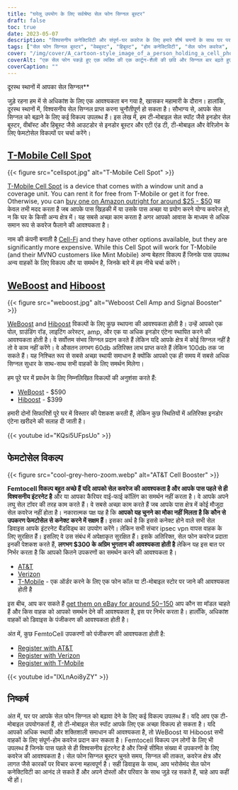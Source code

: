 ```yaml
---
title: "घरेलू उपयोग के लिए सर्वश्रेष्ठ सेल फोन सिग्नल बूस्टर"
draft: false
toc: true
date: 2023-05-07
description: "विश्वसनीय कनेक्टिविटी और संपूर्ण-घर कवरेज के लिए हमारे शीर्ष चयनों के साथ घर पर अपने सेल फ़ोन सिग्नल को बढ़ावा दें।"
tags: ["सेल फोन सिग्नल बूस्टर", "वेबबूस्ट", "हिबूस्ट", "होम कनेक्टिविटी", "सेल फोन कवरेज", "फेमटोसेल", "सेलुलर सिग्नल एम्पलीफायर", "वायरलेस सिग्नल बूस्टर", "सिग्नल बूस्टिंग डिवाइस", "मोबाइल कनेक्टिविटी", "सेल फोन रिसेप्शन", "होम इंटरनेट", "वायरलेस बूस्टर", "इलेक्ट्रानिक्स", "घर में सुधार", "दूरसंचार", "तकनीकी", "स्मार्ट होम्स", "वाईफाई कॉलिंग", "मोबाइल नेटवर्क"]
cover: "/img/cover/A_cartoon-style_image_of_a_person_holding_a_cell_phone.png"
coverAlt: "एक सेल फोन पकड़े हुए एक व्यक्ति की एक कार्टून-शैली की छवि और सिग्नल बार बढ़ते हुए बूस्टर के बगल में खड़ा है।"
coverCaption: ""
---
```

 दूरस्थ स्थानों में आपका सेल सिग्नल**

जुड़े रहना हम में से अधिकांश के लिए एक आवश्यकता बन गया है, खासकर महामारी के दौरान। हालांकि, दूरस्थ स्थानों में, विश्वसनीय सेल सिग्नल प्राप्त करना चुनौतीपूर्ण हो सकता है। सौभाग्य से, आपके सेल सिग्नल को बढ़ाने के लिए कई विकल्प उपलब्ध हैं। इस लेख में, हम टी-मोबाइल सेल स्पॉट जैसे इनडोर सेल बूस्टर, वीबॉस्ट और हिबूस्ट जैसे आउटडोर से इनडोर बूस्टर और एटी एंड टी, टी-मोबाइल और वेरिज़ोन के लिए फेमटोसेल विकल्पों पर चर्चा करेंगे।

## [T-Mobile Cell Spot](https://amzn.to/41cXppc)

{{< figure src="cellspot.jpg" alt="T-Mobile Cell Spot" >}}

 [T-Mobile Cell Spot](https://amzn.to/41cXppc) is a device that comes with a window unit and a coverage unit. You can rent it for free from T-Mobile or get it for free. Otherwise, you can [buy one on Amazon outright for around $25 - $50](https://amzn.to/41cXppc) यह केवल तभी मदद करता है जब आपके पास खिड़की में या उसके पास अच्छा या प्रयोग करने योग्य कवरेज हो, न कि घर के किसी अन्य क्षेत्र में। यह सबसे अच्छा काम करता है अगर आपको आवास के माध्यम से अधिक समान रूप से कवरेज फैलाने की आवश्यकता है।

नाम की कंपनी बनाती है [Cell-Fi](https://nextivityinc.com/products/) and they have other options available, but they are significantly more expensive. While this Cell Spot will work for T-Mobile (and their MVNO customers like Mint Mobile) अन्य बेहतर विकल्प हैं जिनके पास उपलब्ध अन्य वाहकों के लिए विकल्प और या समर्थन है, जिनके बारे में हम नीचे चर्चा करेंगे।

## [WeBoost](https://amzn.to/42chuNG) and [Hiboost](https://amzn.to/3NPsSL6)

{{< figure src="weboost.jpg" alt="Weboost Cell Amp and Signal Booster" >}}

 [WeBoost](https://amzn.to/42chuNG) and [Hiboost](https://amzn.to/3NPsSL6) विकल्पों के लिए कुछ स्थापना की आवश्यकता होती है। उन्हें आपको एक पोल, ग्राउंडिंग रॉड, लाइटिंग अरेस्टर, amp, और एक या अधिक इनडोर एंटेना स्थापित करने की आवश्यकता होती है। वे सर्वोत्तम संभव सिग्नल प्रदान करते हैं लेकिन यदि आपके क्षेत्र में कोई सिग्नल नहीं है तो वे काम नहीं करेंगे। वे औसतन लगभग 60db अतिरिक्त लाभ प्राप्त करते हैं लेकिन 100db तक जा सकते हैं। यह निश्चित रूप से सबसे अच्छा स्थायी समाधान है क्योंकि आपको एक ही समय में सबसे अधिक सिग्नल सुधार के साथ-साथ सभी वाहकों के लिए समर्थन मिलेगा।

हम पूरे घर में प्रवर्धन के लिए निम्नलिखित विकल्पों की अनुशंसा करते हैं:

- [WeBoost](https://amzn.to/42chuNG) - $590
- [Hiboost](https://amzn.to/3NPsSL6) - $399

हमारी दोनों सिफारिशें पूरे घर में विस्तार की पेशकश करती हैं, लेकिन कुछ स्थितियों में अतिरिक्त इनडोर एंटेना खरीदने की सलाह दी जाती है।

{{< youtube id="KQsi5UFpsUo" >}}

## फेमटोसेल विकल्प

{{< figure src="cool-grey-hero-zoom.webp" alt="AT&T Cell Booster" >}}

**Femtocell विकल्प बहुत अच्छे हैं यदि आपको सेल कवरेज की आवश्यकता है और आपके पास पहले से ही विश्वसनीय इंटरनेट है** और या आपका कैरियर वाई-फाई कॉलिंग का समर्थन नहीं करता है।
वे आपके अपने लघु सेल टॉवर की तरह काम करते हैं।
वे सबसे अच्छा काम करते हैं जब आपके पास क्षेत्र में कोई मौजूदा सेल कवरेज नहीं होता है।
नकारात्मक पक्ष यह है कि **आपको यह चुनने का मौका नहीं मिलता है कि कौन से उपकरण फेमटोसेल से कनेक्ट करने में सक्षम हैं**। इसका अर्थ है कि इससे कनेक्ट होने वाले सभी सेल डिवाइस आपके इंटरनेट बैंडविड्थ का उपयोग करेंगे। लेकिन सभी संचार ipsec vpn वापस वाहक के लिए सुरक्षित हैं। इसलिए वे उस संबंध में अपेक्षाकृत सुरक्षित हैं।
इसके अतिरिक्त, सेल फोन कवरेज प्रदाता इनकी पेशकश करते हैं, **लगभग $300 के अग्रिम भुगतान की आवश्यकता होती है** लेकिन यह इस बात पर निर्भर करता है कि आपको कितने उपकरणों का समर्थन करने की आवश्यकता है।
 
- [AT&T](https://www.att.com/buy/accessories/Specialty-Items/att-cell-booster.html)
- [Verizon](https://www.verizon.com/products/verizon-lte-network-extender/)
- [T-Mobile](https://www.t-mobile.com/support/coverage/4g-lte-cellspot) - एक ऑर्डर करने के लिए एक फोन कॉल या टी-मोबाइल स्टोर पर जाने की आवश्यकता होती है

इस बीच, आप कर सकते हैं [get them on eBay for around $50-$150](https://www.ebay.com/sch/i.html?_nkw=femtocell) आप कौन सा मॉडल चाहते हैं और किस वाहक को आपको समर्थन देने की आवश्यकता है, इस पर निर्भर करता है। हालाँकि, अधिकांश वाहकों को डिवाइस के पंजीकरण की आवश्यकता होती है।

अंत में, कुछ FemtoCell उपकरणों को पंजीकरण की आवश्यकता होती है:

- [Register with AT&T](https://www.att.com/device-support/article/wireless/KM1458172/ATT/ATTSS2FII)
- [Register with Verizon](https://www.verizonwireless.com/content/wcms/overlays/register-signal-booster.html)
- [Register with T-Mobile](https://www.t-mobile.com/support/coverage/4g-lte-cellspot)

{{< youtube id="IXLnAoi8yZY" >}}

## निष्कर्ष

अंत में, घर पर आपके सेल फोन सिग्नल को बढ़ावा देने के लिए कई विकल्प उपलब्ध हैं। यदि आप एक टी-मोबाइल उपयोगकर्ता हैं, तो टी-मोबाइल सेल स्पॉट आपके लिए एक अच्छा विकल्प हो सकता है। यदि आपको अधिक स्थायी और शक्तिशाली समाधान की आवश्यकता है, तो WeBoost या Hiboost सभी वाहकों के लिए संपूर्ण-होम कवरेज प्रदान कर सकता है। Femtocell विकल्प उन लोगों के लिए भी उपलब्ध हैं जिनके पास पहले से ही विश्वसनीय इंटरनेट है और जिन्हें सीमित संख्या में उपकरणों के लिए कवरेज की आवश्यकता है। सेल फोन सिग्नल बूस्टर चुनते समय, सिग्नल की ताकत, कवरेज क्षेत्र और लागत जैसे कारकों पर विचार करना महत्वपूर्ण है। सही डिवाइस के साथ, आप भरोसेमंद सेल फोन कनेक्टिविटी का आनंद ले सकते हैं और अपने दोस्तों और परिवार के साथ जुड़े रह सकते हैं, चाहे आप कहीं भी हों।
